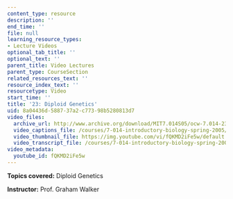 ```yaml
---
content_type: resource
description: ''
end_time: ''
file: null
learning_resource_types:
- Lecture Videos
optional_tab_title: ''
optional_text: ''
parent_title: Video Lectures
parent_type: CourseSection
related_resources_text: ''
resource_index_text: ''
resourcetype: Video
start_time: ''
title: '23: Diploid Genetics'
uid: 8a04436d-5887-37a2-c773-98b5280813d7
video_files:
  archive_url: http://www.archive.org/download/MIT7.014S05/ocw-7.014-23-06apr05-220k.mp4
  video_captions_file: /courses/7-014-introductory-biology-spring-2005/c23e809945575b38bc05e29da00b2a8d_fQKMD2iFe5w.vtt
  video_thumbnail_file: https://img.youtube.com/vi/fQKMD2iFe5w/default.jpg
  video_transcript_file: /courses/7-014-introductory-biology-spring-2005/a16f8157c04558ab78b804257f5a02bc_fQKMD2iFe5w.pdf
video_metadata:
  youtube_id: fQKMD2iFe5w
---
```


**Topics covered:** Diploid Genetics  
  
**Instructor:** Prof. Graham Walker



